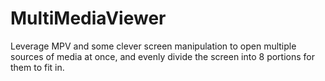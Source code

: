 # MultiMediaViewer
Leverage MPV and some clever screen manipulation to open multiple sources of media at once, and evenly divide the screen into 8 portions for them to fit in. 
